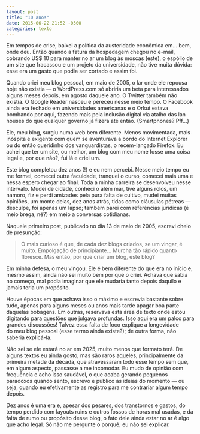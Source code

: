 ```yaml
---
layout: post
title: "10 anos"
date: 2015-06-22 21:52 -0300
categories: texto
---
```

Em tempos de crise, baixei a política da austeridade econômica em... bem, onde deu. Então quando a fatura da hospedagem chegou no e-mail, cobrando US$ 10 para manter no ar um blog às moscas (este), o espólio de um site que fracassou e um projeto da universidade, não tive muita dúvida: esse era um gasto que podia ser cortado e assim foi.

Quando criei meu blog pessoal, em maio de 2005, o lar onde ele repousa hoje não existia — o WordPress.com só abriria um beta para interessados alguns meses depois, em agosto daquele ano. O Twitter também não existia. O Google Reader nasceu e pereceu nesse meio tempo. O Facebook ainda era fechado em universidades americanas e o Orkut estava bombando por aqui, fazendo mais pela inclusão digital via atalho das lan houses do que qualquer governo já fizera até então. (Smartphones? Pff…)

Ele, meu blog, surgiu numa web bem diferente. Menos movimentada, mais inóspita e exigente com quem se aventurava a bordo do Internet Explorer ou do então queridinho dos vanguardistas, o recém-lançado Firefox. Eu achei que ter um site, ou melhor, um blog com meu nome fosse uma coisa legal e, por que não?, fui lá e criei um.

Este blog completou dez anos (!) e eu nem percebi. Nesse meio tempo eu me formei, comecei outra faculdade, tranquei o curso, comecei mais uma e nessa espero chegar ao final. Toda a minha carreira se desenvolveu nesse intervalo. Mudei de cidade, conheci o além mar, tive alguns rolos, um namoro, fiz e perdi amizades pela pura falta de cultivo, mudei muitas opiniões, um monte delas, dez anos atrás, tidas como cláusulas pétreas — desculpe, foi apenas um lapso; também parei com referências jurídicas (é meio brega, né?) em meio a conversas cotidianas.

Naquele primeiro post, publicado no dia 13 de maio de 2005, escrevi cheio de presunção:

> O mais curioso é que, de cada dez blogs criados, se um vingar, é muito. Empolgação de principiante… Murcha tão rápido quanto floresce. Mas então, por que criar um blog, este blog?

Em minha defesa, o meu vingou. Ele é bem diferente do que era no início e, mesmo assim, ainda não sei muito bem por que o criei. Achava que sabia no começo, mal podia imaginar que ele mudaria tanto depois daquilo e jamais teria um propósito.

Houve épocas em que achava isso o máximo e escrevia bastante sobre tudo, apenas para alguns meses ou anos mais tarde apagar boa parte daquelas bobagens. Em outras, reservava esta área de texto onde estou digitando para questões que julgava profundas. Isso aqui era um palco para grandes discussões! Talvez essa falta de foco explique a longevidade do meu blog pessoal (esse termo ainda existe?); de outra forma, não saberia explicá-la.

Não sei se ele estará no ar em 2025, muito menos que formato terá. De alguns textos eu ainda gosto, mas são raros aqueles, principalmente da primeira metade da década, que atravessaram todo esse tempo sem que, em algum aspecto, passasse a me incomodar. Eu mudo de opinião com frequência e acho isso saudável, o que acaba gerando pequenos paradoxos quando sento, escrevo e publico as ideias do momento — ou seja, quando eu efetivamente as registro para me contrariar algum tempo depois.

Dez anos é uma era e, apesar dos pesares, dos transtornos e gastos, do tempo perdido com layouts ruins e outros fossos de horas mal usadas, e da falta de rumo ou propósito desse blog, o fato dele ainda estar no ar é algo que acho legal. Só não me pergunte o porquê; eu não sei explicar.
